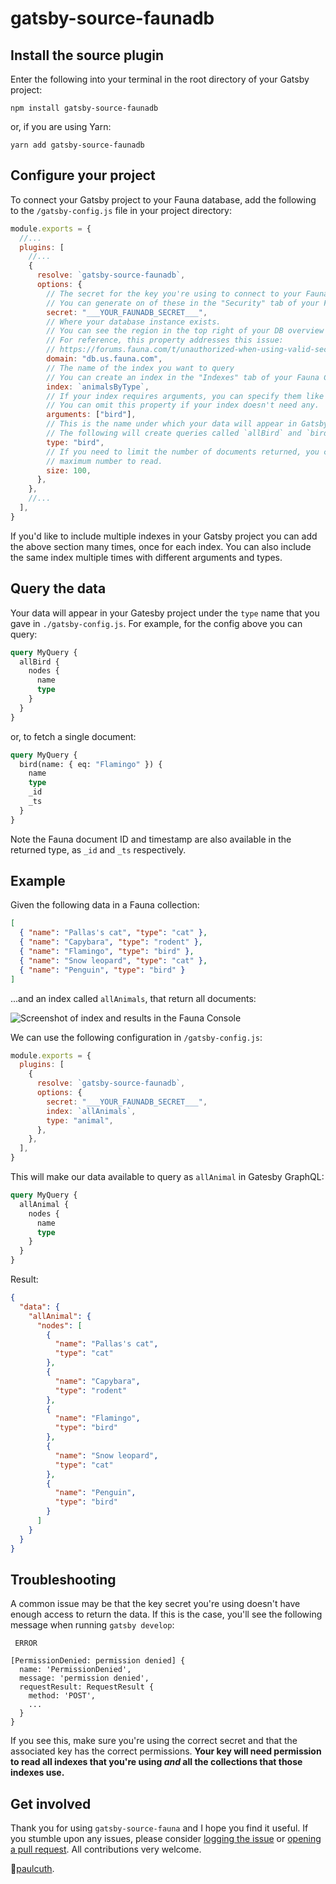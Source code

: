 # gatsby-source-faunadb

## Install the source plugin

Enter the following into your terminal in the root directory of your Gatsby project:

```
npm install gatsby-source-faunadb
```

or, if you are using Yarn:

```
yarn add gatsby-source-faunadb
```

## Configure your project

To connect your Gatsby project to your Fauna database, add the following to the `/gatsby-config.js` file in your project directory:

```js
module.exports = {
  //...
  plugins: [
    //...
    {
      resolve: `gatsby-source-faunadb`,
      options: {
        // The secret for the key you're using to connect to your Fauna database.
        // You can generate on of these in the "Security" tab of your Fauna Console.
        secret: "___YOUR_FAUNADB_SECRET___",
        // Where your database instance exists.
        // You can see the region in the top right of your DB overview from the Fauna Console.
        // For reference, this property addresses this issue:
        // https://forums.fauna.com/t/unauthorized-when-using-valid-secret-key/2306
        domain: "db.us.fauna.com",
        // The name of the index you want to query
        // You can create an index in the "Indexes" tab of your Fauna Console.
        index: `animalsByType`,
        // If your index requires arguments, you can specify them like this.
        // You can omit this property if your index doesn't need any.
        arguments: ["bird"],
        // This is the name under which your data will appear in Gatsby GraphQL queries
        // The following will create queries called `allBird` and `bird`.
        type: "bird",
        // If you need to limit the number of documents returned, you can specify a
        // maximum number to read.
        size: 100,
      },
    },
    //...
  ],
}
```

If you'd like to include multiple indexes in your Gatsby project you can add the above section many times, once for each index.
You can also include the same index multiple times with different arguments and types.

## Query the data

Your data will appear in your Gatesby project under the `type` name that you gave in `./gatsby-config.js`.
For example, for the config above you can query:

```graphql
query MyQuery {
  allBird {
    nodes {
      name
      type
    }
  }
}
```

or, to fetch a single document:

```graphql
query MyQuery {
  bird(name: { eq: "Flamingo" }) {
    name
    type
    _id
    _ts
  }
}
```

Note the Fauna document ID and timestamp are also available in the returned type, as `_id` and `_ts` respectively.

## Example

Given the following data in a Fauna collection:

```json
[
  { "name": "Pallas's cat", "type": "cat" },
  { "name": "Capybara", "type": "rodent" },
  { "name": "Flamingo", "type": "bird" },
  { "name": "Snow leopard", "type": "cat" },
  { "name": "Penguin", "type": "bird" }
]
```

...and an index called `allAnimals`, that return all documents:

![Screenshot of index and results in the Fauna Console](./example-data.png)

We can use the following configuration in `/gatsby-config.js`:

```js
module.exports = {
  plugins: [
    {
      resolve: `gatsby-source-faunadb`,
      options: {
        secret: "___YOUR_FAUNADB_SECRET___",
        index: `allAnimals`,
        type: "animal",
      },
    },
  ],
}
```

This will make our data available to query as `allAnimal` in Gatesby GraphQL:

```graphql
query MyQuery {
  allAnimal {
    nodes {
      name
      type
    }
  }
}
```

Result:

```json
{
  "data": {
    "allAnimal": {
      "nodes": [
        {
          "name": "Pallas's cat",
          "type": "cat"
        },
        {
          "name": "Capybara",
          "type": "rodent"
        },
        {
          "name": "Flamingo",
          "type": "bird"
        },
        {
          "name": "Snow leopard",
          "type": "cat"
        },
        {
          "name": "Penguin",
          "type": "bird"
        }
      ]
    }
  }
}
```

## Troubleshooting

A common issue may be that the key secret you're using doesn't have enough access to return the data. If this is the case, you'll see the following message when running `gatsby develop`:

```
 ERROR

[PermissionDenied: permission denied] {
  name: 'PermissionDenied',
  message: 'permission denied',
  requestResult: RequestResult {
    method: 'POST',
    ...
  }
}
```

If you see this, make sure you're using the correct secret and that the associated key has the correct permissions. **Your key will need permission to read all indexes that you're using _and_ all the collections that those indexes use.**

## Get involved

Thank you for using `gatsby-source-fauna` and I hope you find it useful. If you stumble upon any issues, please consider <a href="https://github.com/paulcuth/gatsby-source-faunadb/issues">logging the issue</a> or <a href="https://github.com/paulcuth/gatsby-source-faunadb/pulls">opening a pull request</a>. All contributions very welcome.

💛<a href="https://twitter.com/paulcuth">paulcuth</a>.
